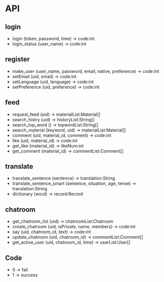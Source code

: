 # API

## login
* login (token, password, time) -> code:int
* login_status (user_name) -> code:int

## register
* make_user (user_name, password, email, native, preference) -> code:int
* setEmail (uid, email) -> code:int
* setLanguage (uid, language) -> code:int
* setPreference (uid, preference) -> code:int

## feed
* request_feed (uid) -> materialList:Material[]
* search_histry (uid) -> historyList:String[]
* search_top_word () -> topwordList:String[]
* search_material (keyword, uid) -> materialList:Material[]
* comment (uid, material_id, comment) -> code:int
* like (uid, material_id) -> code:int
* get_like (material_id) -> likeNum:int
* get_comment (material_id) -> commentList:Comment[]


## translate
* translate_sentence (sentence) -> translation:String
* translate_sentence_smart (sentence, situation, age, tense) -> translation:String
* dictionary (word) -> record:Record

## chatroom
* get_chatroom_list (uid) -> chatroomList:Chatroom
* create_chatroom (uid, isPrivate, name, members) -> code:int
* say (uid, chatroom_id, text) -> code:int
* update_chatroom (uid, chatroom_id) -> commentList:Comment[]
* get_active_user (uid, chatroom_id, time) -> userList:User[]

## Code
* 0 -> fail
* 1 -> success